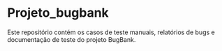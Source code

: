 # Projeto_bugbank
Este repositório contém os casos de teste manuais, relatórios de bugs e documentação de teste do projeto BugBank.
